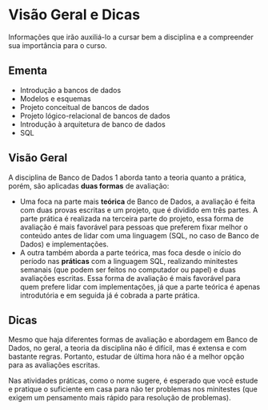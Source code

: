 # Visão Geral e Dicas

Informações que irão auxiliá-lo a cursar bem a disciplina e a compreender sua importância para o curso.

## Ementa

- Introdução a bancos de dados
- Modelos e esquemas
- Projeto conceitual de bancos de dados
- Projeto lógico-relacional de bancos de dados
- Introdução à arquitetura de banco de dados
- SQL 

## Visão Geral

A disciplina de Banco de Dados 1 aborda tanto a teoria quanto a prática, porém, são aplicadas **duas formas** de avaliação:
- Uma foca na parte mais **teórica** de Banco de Dados, a avaliação é feita com duas provas escritas e um projeto, que é dividido em três partes. A parte prática é realizada na terceira parte do projeto, essa forma de avaliação é mais favorável para pessoas que preferem fixar melhor o conteúdo antes de lidar com uma linguagem (SQL, no caso de Banco de Dados) e implementações.  
- A outra também aborda a parte teórica, mas foca desde o início do período nas **práticas** com a linguagem SQL, realizando minitestes semanais (que podem ser feitos no computador ou papel) e duas avaliações escritas. Essa forma de avaliação é mais favorável para quem prefere lidar com implementações, já que a parte teórica é apenas introdutória e em seguida já é cobrada a parte prática.


## Dicas

Mesmo que haja diferentes formas de avaliação e abordagem em Banco de Dados, no geral, a teoria da disciplina não é difícil, mas é extensa e com bastante regras. Portanto, estudar de última hora não é a melhor opção para as avaliações escritas. 

Nas atividades práticas, como o nome sugere, é esperado que você estude e pratique o suficiente em casa para não ter problemas nos minitestes (que exigem um pensamento mais rápido para resolução de problemas).


